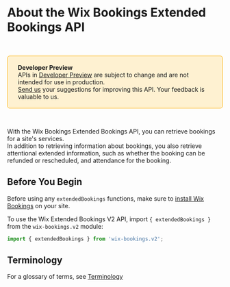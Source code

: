 # About the Wix Bookings Extended Bookings API

&nbsp;

<div style="background-color: #FEF1D1; padding: 18px 24px; border-radius: 6px; border: 1px solid #FDB10C; box-sizing: border-box; display: inline-block">
  <b>Developer Preview</b>
    <br/>
    <span>APIs in <a href="https://www.wix.com/velo/reference/api-overview/developer-preview">Developer Preview</a> are subject to change and are not intended for use in production.<br/><a href="mailto:velo-preview-feedback@wix.com">Send us</a> your suggestions for improving this API. Your feedback is valuable to us.</span>
</div>

&nbsp;

With the Wix Bookings Extended Bookings API, you can retrieve bookings for a site's services.  
 In addition to retrieving information about bookings, you also retrieve attentional extended information, such as whether the booking can be refunded or rescheduled, and attendance for the booking.


 ## Before You Begin

 Before using any `extendedBookings` functions, make sure to [install Wix Bookings](https://support.wix.com/en/article/adding-wix-bookings-to-your-site) on your site. 


To use the Wix Extended Bookings V2 API, import `{ extendedBookings }` from the `wix-bookings.v2` module:

```javascript
import { extendedBookings } from 'wix-bookings.v2';
```

## Terminology

For a glossary of terms, see [Terminology](https://www.wix.com/velo/reference/wix-bookings-v2/terminology)
